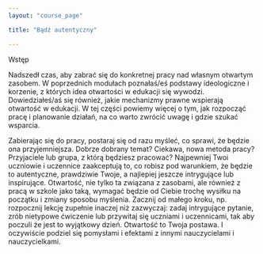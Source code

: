 ```yaml
---
layout: "course_page"

title: "Bądź autentyczny"

---
```


<div class="text-center screen-title">
Wstęp
</div>

<div class="screen-content">
  <p>
  Nadszedł czas, aby zabrać się do konkretnej pracy nad własnym otwartym zasobem. W poprzednich modułach poznałaś/eś podstawy ideologiczne i korzenie, z których idea otwartości w edukacji się wywodzi. Dowiedziałeś/aś się również, jakie mechanizmy prawne wspierają otwartość w edukacji. W tej części powiemy więcej o tym, jak rozpocząć pracę i planowanie działań, na co warto zwrócić uwagę i gdzie szukać wsparcia.
  </p>
  
  <p>
Zabierając się do pracy, postaraj się od razu myśleć, co sprawi, że będzie ona przyjemniejsza. Dobrze dobrany temat? Ciekawa, nowa metoda pracy? Przyjaciele lub grupa, z którą będziesz pracować? Najpewniej Twoi uczniowie i uczennice zaakceptują to, co robisz pod warunkiem, że będzie to autentyczne, prawdziwie Twoje, a najlepiej jeszcze intrygujące lub inspirujące. Otwartość, nie tylko ta związana z zasobami, ale również z pracą w szkole jako taką, wymagać będzie od Ciebie trochę wysiłku na początku i zmiany sposobu myślenia. Zacznij od małego kroku, np. rozpocznij lekcję zupełnie inaczej niż zazwyczaj: zadaj intrygujące pytanie, zrób nietypowe ćwiczenie lub przywitaj się uczniami i uczennicami, tak aby poczuli że jest to wyjątkowy dzień. Otwartość to Twoja postawa. I oczywiście podziel się pomysłami i efektami z innymi nauczycielami i nauczycielkami.
  </p>
  
  <p>
  
  </p>

</div> 
